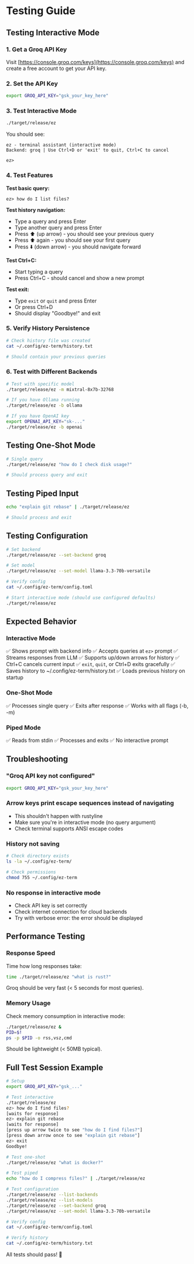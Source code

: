 # Testing Guide

## Testing Interactive Mode

### 1. Get a Groq API Key

Visit [https://console.groq.com/keys](https://console.groq.com/keys) and create a free account to get your API key.

### 2. Set the API Key

```bash
export GROQ_API_KEY="gsk_your_key_here"
```

### 3. Test Interactive Mode

```bash
./target/release/ez
```

You should see:
```
ez - terminal assistant (interactive mode)
Backend: groq | Use Ctrl+D or 'exit' to quit, Ctrl+C to cancel

ez>
```

### 4. Test Features

**Test basic query:**
```
ez> how do I list files?
```

**Test history navigation:**
- Type a query and press Enter
- Type another query and press Enter
- Press ⬆️ (up arrow) - you should see your previous query
- Press ⬆️ again - you should see your first query
- Press ⬇️ (down arrow) - you should navigate forward

**Test Ctrl+C:**
- Start typing a query
- Press Ctrl+C - should cancel and show a new prompt

**Test exit:**
- Type `exit` or `quit` and press Enter
- Or press Ctrl+D
- Should display "Goodbye!" and exit

### 5. Verify History Persistence

```bash
# Check history file was created
cat ~/.config/ez-term/history.txt

# Should contain your previous queries
```

### 6. Test with Different Backends

```bash
# Test with specific model
./target/release/ez -m mixtral-8x7b-32768

# If you have Ollama running
./target/release/ez -b ollama

# If you have OpenAI key
export OPENAI_API_KEY="sk-..."
./target/release/ez -b openai
```

## Testing One-Shot Mode

```bash
# Single query
./target/release/ez "how do I check disk usage?"

# Should process query and exit
```

## Testing Piped Input

```bash
echo "explain git rebase" | ./target/release/ez

# Should process and exit
```

## Testing Configuration

```bash
# Set backend
./target/release/ez --set-backend groq

# Set model
./target/release/ez --set-model llama-3.3-70b-versatile

# Verify config
cat ~/.config/ez-term/config.toml

# Start interactive mode (should use configured defaults)
./target/release/ez
```

## Expected Behavior

### Interactive Mode
✅ Shows prompt with backend info
✅ Accepts queries at `ez>` prompt
✅ Streams responses from LLM
✅ Supports up/down arrows for history
✅ Ctrl+C cancels current input
✅ `exit`, `quit`, or Ctrl+D exits gracefully
✅ Saves history to ~/.config/ez-term/history.txt
✅ Loads previous history on startup

### One-Shot Mode
✅ Processes single query
✅ Exits after response
✅ Works with all flags (-b, -m)

### Piped Mode
✅ Reads from stdin
✅ Processes and exits
✅ No interactive prompt

## Troubleshooting

### "Groq API key not configured"
```bash
export GROQ_API_KEY="gsk_your_key_here"
```

### Arrow keys print escape sequences instead of navigating
- This shouldn't happen with rustyline
- Make sure you're in interactive mode (no query argument)
- Check terminal supports ANSI escape codes

### History not saving
```bash
# Check directory exists
ls -la ~/.config/ez-term/

# Check permissions
chmod 755 ~/.config/ez-term
```

### No response in interactive mode
- Check API key is set correctly
- Check internet connection for cloud backends
- Try with verbose error: the error should be displayed

## Performance Testing

### Response Speed
Time how long responses take:
```bash
time ./target/release/ez "what is rust?"
```

Groq should be very fast (< 5 seconds for most queries).

### Memory Usage
Check memory consumption in interactive mode:
```bash
./target/release/ez &
PID=$!
ps -p $PID -o rss,vsz,cmd
```

Should be lightweight (< 50MB typical).

## Full Test Session Example

```bash
# Setup
export GROQ_API_KEY="gsk_..."

# Test interactive
./target/release/ez
ez> how do I find files?
[waits for response]
ez> explain git rebase
[waits for response]
[press up arrow twice to see "how do I find files?"]
[press down arrow once to see "explain git rebase"]
ez> exit
Goodbye!

# Test one-shot
./target/release/ez "what is docker?"

# Test piped
echo "how do I compress files?" | ./target/release/ez

# Test configuration
./target/release/ez --list-backends
./target/release/ez --list-models
./target/release/ez --set-backend groq
./target/release/ez --set-model llama-3.3-70b-versatile

# Verify config
cat ~/.config/ez-term/config.toml

# Verify history
cat ~/.config/ez-term/history.txt
```

All tests should pass! 🎉
